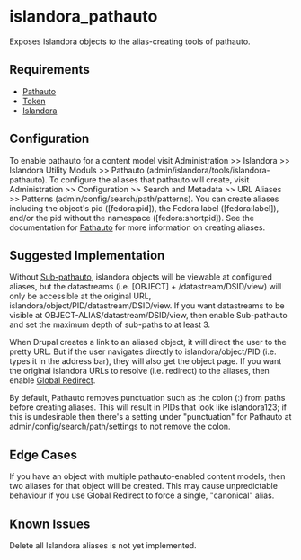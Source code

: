 islandora_pathauto
==================

Exposes Islandora objects to the alias-creating tools of pathauto. 


Requirements
------------

* [Pathauto](https://www.drupal.org/project/pathauto)
* [Token](https://www.drupal.org/project/token)
* [Islandora](https://github.com/Islandora/islandora)

Configuration
-------------

To enable pathauto for a content model visit Administration >> Islandora >> Islandora Utility 
Moduls >> Pathauto (admin/islandora/tools/islandora-pathauto). To configure the aliases that pathauto
will create, visit Administration >> Configuration >> Search and Metadata >> URL Aliases >> Patterns 
(admin/config/search/path/patterns). You can create aliases including the object's pid ([fedora:pid]), 
the Fedora label ([fedora:label]), and/or the pid without the namespace ([fedora:shortpid]). See the documentation
for [Pathauto](https://www.drupal.org/documentation/modules/pathauto) for more information on creating aliases.

Suggested Implementation
------------------------

Without [Sub-pathauto](https://www.drupal.org/project/subpathauto), islandora objects will be viewable at configured aliases,
but the datastreams (i.e. [OBJECT] + /datastream/DSID/view) will only be accessible at the original URL, islandora/object/PID/datastream/DSID/view. If you want 
datastreams to be visible at OBJECT-ALIAS/datastream/DSID/view, then enable Sub-pathauto and set the  maximum depth 
of sub-paths to at least 3.

When Drupal creates a link to an aliased object, it will direct the user to the pretty URL. But if the user navigates directly to islandora/object/PID (i.e. types it in
the address bar), they will also get the object page. If you want the original islandora URLs to resolve (i.e. redirect) to the aliases, 
then enable [Global Redirect](https://www.drupal.org/project/globalredirect). 

By default, Pathauto removes punctuation such as the colon (:) from paths before creating aliases. This will result
in PIDs that look like islandora123; if this is undesirable then there's a setting under "punctuation" for Pathauto 
at admin/config/search/path/settings to not remove the colon.
 

Edge Cases
----------

If you have an object with multiple pathauto-enabled content models, then two aliases for that object will be created.
This may cause unpredictable behaviour if you use Global Redirect to force a single, "canonical" alias. 

Known Issues
------------

Delete all Islandora aliases is not yet implemented.

